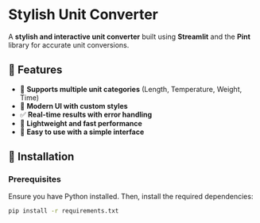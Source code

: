 # Stylish Unit Converter


A **stylish and interactive unit converter** built using **Streamlit** and the **Pint** library for accurate unit conversions.

## 🚀 Features
- 🔄 **Supports multiple unit categories** (Length, Temperature, Weight, Time)
- 🎨 **Modern UI with custom styles**
- ✅ **Real-time results with error handling**
- 📜 **Lightweight and fast performance**
- 📝 **Easy to use with a simple interface**

## 📌 Installation

### Prerequisites
Ensure you have Python installed. Then, install the required dependencies:

```bash
pip install -r requirements.txt
